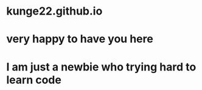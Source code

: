 # kunge22.github.io

# very happy to have you here


# I am just a newbie who trying hard to learn code
